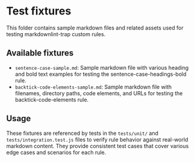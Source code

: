 # Test fixtures

This folder contains sample markdown files and related assets used for testing markdownlint-trap custom rules.

## Available fixtures

- `sentence-case-sample.md`: Sample markdown file with various heading and bold text examples for testing the sentence-case-headings-bold rule.
- `backtick-code-elements-sample.md`: Sample markdown file with filenames, directory paths, code elements, and URLs for testing the backtick-code-elements rule.

## Usage

These fixtures are referenced by tests in the `tests/unit/` and `tests/integration.test.js` files to verify rule behavior against real-world markdown content. They provide consistent test cases that cover various edge cases and scenarios for each rule.
